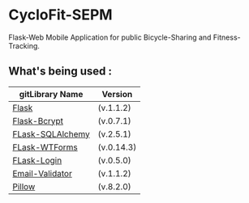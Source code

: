 # CycloFit-SEPM

Flask-Web Mobile Application for public Bicycle-Sharing and Fitness-Tracking.

## What's being used :
gitLibrary Name | Version
-- | --
[Flask](https://flask.palletsprojects.com/en/1.1.x/) | (v.1.1.2)
[Flask-Bcrypt](https://flask-bcrypt.readthedocs.io/en/latest/) | (v.0.7.1)
[FLask-SQLAlchemy](https://flask-sqlalchemy.palletsprojects.com/en/2.x/) | (v.2.5.1)
[FLask-WTForms](https://flask-wtf.readthedocs.io/en/stable/) | (v.0.14.3)
[FLask-Login](https://flask-login.readthedocs.io/en/latest/) | (v.0.5.0)
[Email-Validator](https://pypi.org/project/email-validator/) | (v.1.1.2)
[Pillow](https://pillow.readthedocs.io/en/stable/) | (v.8.2.0)
